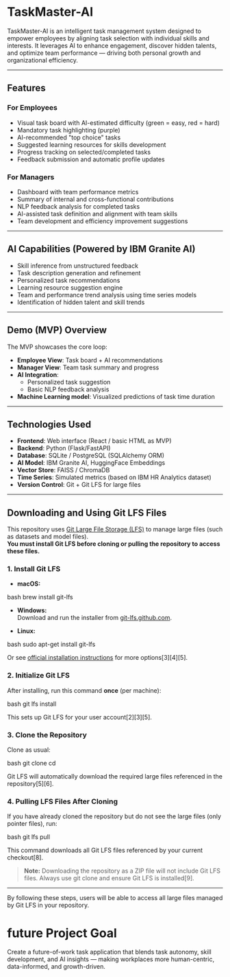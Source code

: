 # TaskMaster-AI

TaskMaster-AI is an intelligent task management system designed to empower employees by aligning task selection with individual skills and interests. It leverages AI to enhance engagement, discover hidden talents, and optimize team performance — driving both personal growth and organizational efficiency.

---

##  Features

###  For Employees
- Visual task board with AI-estimated difficulty (green = easy, red = hard)
- Mandatory task highlighting (purple)
- AI-recommended "top choice" tasks
- Suggested learning resources for skills development
- Progress tracking on selected/completed tasks
- Feedback submission and automatic profile updates

### For Managers
- Dashboard with team performance metrics
- Summary of internal and cross-functional contributions
- NLP feedback analysis for completed tasks
- AI-assisted task definition and alignment with team skills
- Team development and efficiency improvement suggestions

---

## AI Capabilities (Powered by IBM Granite AI)

- Skill inference from unstructured feedback
- Task description generation and refinement
- Personalized task recommendations
- Learning resource suggestion engine
- Team and performance trend analysis using time series models
- Identification of hidden talent and skill trends

---

##  Demo (MVP) Overview

The MVP showcases the core loop:

- **Employee View**: Task board + AI recommendations
- **Manager View**: Team task summary and progress
- **AI Integration**:
  - Personalized task suggestion
  - Basic NLP feedback analysis
- **Machine Learning model**: Visualized predictions of task time duration 

---

##  Technologies Used

- **Frontend**: Web interface (React / basic HTML as MVP)
- **Backend**: Python (Flask/FastAPI)
- **Database**: SQLite / PostgreSQL (SQLAlchemy ORM)
- **AI Model**: IBM Granite AI, HuggingFace Embeddings
- **Vector Store**: FAISS / ChromaDB
- **Time Series**: Simulated metrics (based on IBM HR Analytics dataset)
- **Version Control**: Git + Git LFS for large files

---

## Downloading and Using Git LFS Files

This repository uses [Git Large File Storage (LFS)](https://git-lfs.github.com/) to manage large files (such as datasets and model files).  
**You must install Git LFS before cloning or pulling the repository to access these files.**

### 1. Install Git LFS

- **macOS:**  
  
bash
  brew install git-lfs


- **Windows:**  
  Download and run the installer from [git-lfs.github.com](https://git-lfs.github.com/).

- **Linux:**  
  
bash
  sudo apt-get install git-lfs


Or see [official installation instructions](https://git-lfs.github.com/) for more options[3][4][5].

### 2. Initialize Git LFS

After installing, run this command **once** (per machine):

bash
git lfs install

This sets up Git LFS for your user account[2][3][5].

### 3. Clone the Repository

Clone as usual:

bash
git clone <repository-url>
cd <repository-directory>


Git LFS will automatically download the required large files referenced in the repository[5][6].

### 4. Pulling LFS Files After Cloning

If you have already cloned the repository but do not see the large files (only pointer files), run:

bash
git lfs pull

This command downloads all Git LFS files referenced by your current checkout[8].

> **Note:** Downloading the repository as a ZIP file will not include Git LFS files. Always use git clone and ensure Git LFS is installed[9].

---

By following these steps, users will be able to access all large files managed by Git LFS in your repository.
# future Project Goal
Create a future-of-work task application that blends task autonomy, skill development, and AI insights — making workplaces more human-centric, data-informed, and growth-driven.
